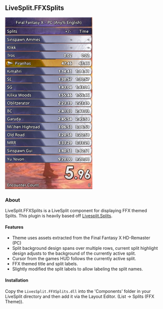 ## LiveSplit.FFXSplits

![FFXSplits 1.0](https://github.com/BitPatty/LiveSplit.FFXSplits/raw/master/img/preview.png)

### About

LiveSplit.FFXSplits is a LiveSplit component for displaying FFX themed Splits. This plugin is heavily based off [Livesplit.Splits](https://github.com/LiveSplit/LiveSplit.Splits).


#### Features

* Theme uses assets extracted from the Final Fantasy X HD-Remaster (PC)
* Split background design spans over multiple rows, current split highlight design adjusts to the background of the currently active split.
* Cursor from the games HUD follows the currently active split.
* FFX themed title and split labels.
* Slightly modified the split labels to allow labeling the split names.


#### Installation

Copy the ```LivesSplit.FFXSplits.dll``` into the 'Components' folder in your LiveSplit directory and then add it via the Layout Editor. (List -> Splits (FFX Theme)).




